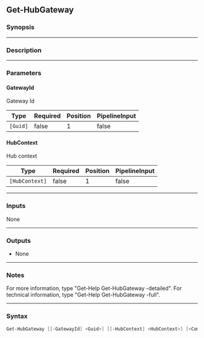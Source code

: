 Get-HubGateway
--------------

### Synopsis

---

### Description

---

### Parameters
#### **GatewayId**
Gateway Id

|Type    |Required|Position|PipelineInput|
|--------|--------|--------|-------------|
|`[Guid]`|false   |1       |false        |

#### **HubContext**
Hub context

|Type          |Required|Position|PipelineInput|
|--------------|--------|--------|-------------|
|`[HubContext]`|false   |1       |false        |

---

### Inputs
None

---

### Outputs
* None

---

### Notes
For more information, type "Get-Help Get-HubGateway -detailed". For technical information, type "Get-Help Get-HubGateway -full".

---

### Syntax
```PowerShell
Get-HubGateway [[-GatewayId] <Guid>] [[-HubContext] <HubContext>] [<CommonParameters>]
```
